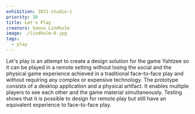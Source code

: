 ```yaml
---
exhibition: 2021-studio-i
priority: 30
title: Let's Play
creators: Sanna Lindholm
image: ./lindholm-0.jpg
tags:
  - play
---
```


Let's play is an attempt to create a design solution for the game Yahtzee so it can be played in a remote setting without losing the social and the physical game experience achieved in a traditional face-to-face play and without requiring any complex or expensive technology. The prototype consists of a desktop application and a physical artifact. It enables multiple players to see each other and the game material simultaneously. Testing shows that it is possible to design for remote play but still have an equivalent experience to face-to-face play.
